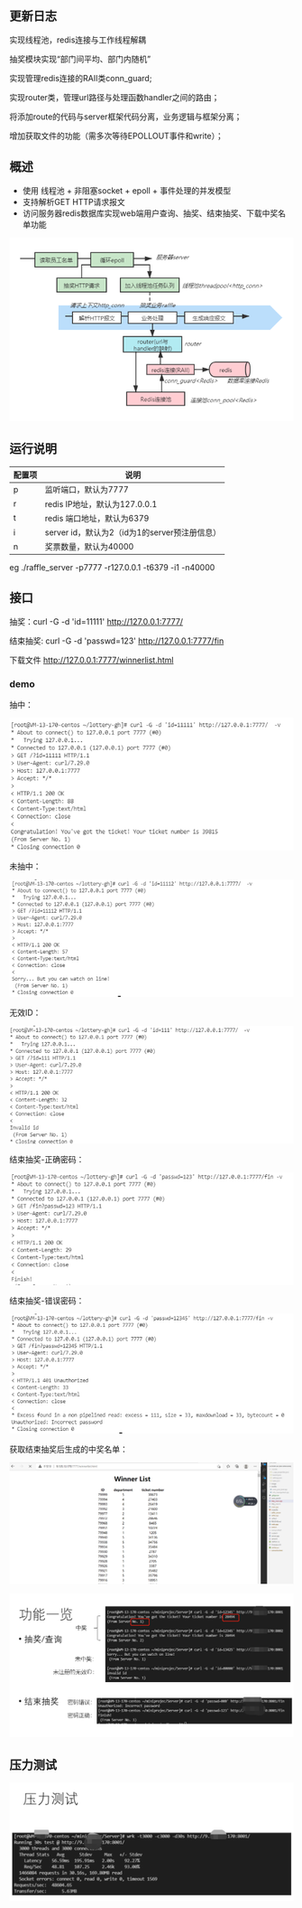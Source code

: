 ## 更新日志

实现线程池，redis连接与工作线程解耦  

抽奖模块实现“部门间平均、部门内随机”  

实现管理redis连接的RAII类conn_guard<REDIS>;  

实现router类，管理url路径与处理函数handler之间的路由；  

将添加route的代码与server框架代码分离，业务逻辑与框架分离；  

增加获取文件的功能（需多次等待EPOLLOUT事件和write）；



## 概述

- 使用 线程池 + 非阻塞socket + epoll + 事件处理的并发模型  
- 支持解析GET HTTP请求报文
- 访问服务器redis数据库实现web端用户查询、抽奖、结束抽奖、下载中奖名单功能

![raffle_webserver/structure.png at main · Hazel001313/raffle_webserver (github.com)](https://github.com/Hazel001313/raffle_webserver/blob/main/image/structure.png)



## 运行说明

| 配置项 | 说明                                          |
| ------ | --------------------------------------------- |
| p      | 监听端口，默认为7777                          |
| r      | redis IP地址，默认为127.0.0.1                 |
| t      | redis 端口地址，默认为6379                    |
| i      | server id，默认为2（id为1的server预注册信息） |
| n      | 奖票数量，默认为40000                         |

eg ./raffle_server -p7777 -r127.0.0.1 -t6379 -i1 -n40000

## 接口

抽奖：curl -G -d 'id=11111' http://127.0.0.1:7777/  

结束抽奖: curl -G -d 'passwd=123' http://127.0.0.1:7777/fin  

下载文件 http://127.0.0.1:7777/winnerlist.html  

### demo  

抽中：

![](https://github.com/Hazel001313/raffle_webserver/blob/main/image/id11111.png)

未抽中：

![](https://github.com/Hazel001313/raffle_webserver/blob/main/image/id11112.png)

无效ID：

![](https://github.com/Hazel001313/raffle_webserver/blob/main/image/id111.png)

结束抽奖-正确密码：

![](https://github.com/Hazel001313/raffle_webserver/blob/main/image/fin123.png)

结束抽奖-错误密码：

![](https://github.com/Hazel001313/raffle_webserver/blob/main/image/fin12345.png)

获取结束抽奖后生成的中奖名单：

![](https://github.com/Hazel001313/raffle_webserver/blob/main/image/getwinnerlist.png)



![raffle_webserver/function.png at main · Hazel001313/raffle_webserver (github.com)](https://github.com/Hazel001313/raffle_webserver/blob/main/image/function.png)



## 压力测试

![raffle_webserver/wrk.png at main · Hazel001313/raffle_webserver (github.com)](https://github.com/Hazel001313/raffle_webserver/blob/main/image/wrk.png)







